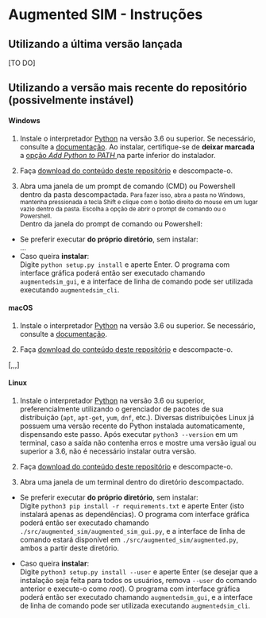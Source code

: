 # Augmented SIM - Instruções

## Utilizando a última versão lançada

[TO DO]

## Utilizando a versão mais recente do repositório (possivelmente instável)


#### Windows

1. Instale o interpretador [Python](https://www.python.org/downloads/windows/) na
versão 3.6 ou superior.
Se necessário, consulte a
[documentação](https://docs.python.org/pt-br/3/using/windows.html#the-full-installer).
Ao instalar, certifique-se de **deixar marcada** a
[opção *Add Python to PATH* ](https://docs.python.org/pt-br/3/using/windows.html#installation-steps)
na parte inferior do instalador.

1. Faça
[download do conteúdo deste repositório](https://gitlab.com/projeto-fm-usp-mortalidade-sp/augmented-sim/-/archive/master/mortalidadesp-master.zip) e descompacte-o.

1. Abra uma janela de um prompt de comando (CMD) ou Powershell dentro
da pasta descompactada. <small>Para fazer isso, abra a pasta no Windows,
mantenha pressionada a tecla Shift e clique com
o botão direito do mouse em um lugar vazio dentro da pasta. Escolha a opção
de abrir o prompt de comando ou o Powershell.</small><br>
Dentro da janela do prompt de comando ou Powershell:
  - Se preferir executar **do próprio diretório**,
      sem instalar:<br>
      ...
  - Caso queira **instalar**:<br>
      Digite `python setup.py install`
      e aperte Enter.
      O programa com interface gráfica poderá então ser executado chamando
      `augmentedsim_gui`, e a interface de
      linha de comando pode ser utilizada executando `augmentedsim_cli`.


#### macOS


1. Instale o interpretador [Python](https://www.python.org/downloads/mac-osx/)
na versão 3.6 ou superior.
Se necessário, consulte a
[documentação](https://docs.python.org/pt-br/3/using/mac.html).

1. Faça
[download do conteúdo deste repositório](https://gitlab.com/projeto-fm-usp-mortalidade-sp/augmented-sim/-/archive/master/mortalidadesp-master.zip) e descompacte-o.

[,,,]


#### Linux

1. Instale o interpretador [Python](https://www.python.org/downloads/)
na versão 3.6 ou superior, preferencialmente utilizando o gerenciador
de pacotes de sua distribuição (`apt`, `apt-get`, `yum`, `dnf`, etc.).
Diversas distribuições Linux já possuem
uma versão recente do Python instalada automaticamente, dispensando este passo.
Após executar `python3 --version` em um terminal, caso a saída não contenha
erros e mostre uma versão igual ou superior a 3.6, não é necessário instalar
outra versão.

1. Faça
[download do conteúdo deste repositório](https://gitlab.com/projeto-fm-usp-mortalidade-sp/augmented-sim/-/archive/master/mortalidadesp-master.zip) e descompacte-o.

1. Abra uma janela de um terminal dentro do diretório descompactado.

  - Se preferir executar **do próprio diretório**,
    sem instalar:<br>
    Digite `python3 pip install -r requirements.txt`
    e aperte Enter (isto instalará apenas as dependências).
    O programa com interface gráfica poderá então ser executado chamando
    `./src/augmented_sim/augmented_sim_gui.py`, e a interface de
    linha de comando estará
    disponível em `./src/augmented_sim/augmented.py`, ambos a partir
    deste diretório.

  - Caso queira **instalar**:<br>
    Digite `python3 setup.py install --user`
    e aperte Enter (se desejar que a instalação seja feita para todos os
    usuários, remova `--user` do comando anterior e execute-o como *root*).
    O programa com interface gráfica poderá então ser executado chamando
    `augmentedsim_gui`, e a interface de
    linha de comando pode ser utilizada executando `augmentedsim_cli`.
